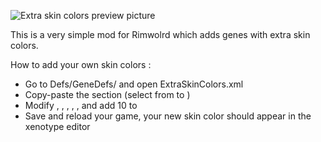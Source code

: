 ![Extra skin colors preview picture](blob/master/About/Preview.png)

This is a very simple mod for Rimwolrd which adds genes with extra skin colors.



How to add your own skin colors :

* Go to Defs/GeneDefs/ and open ExtraSkinColors.xml
* Copy-paste the <GeneDef> section (select from <GeneDef> to </GeneDef>)
* Modify <defName>, <label>, <labelShortAdj>, <description>, <skinColorOverride>, and add 10 to <displayOrderInCategory>
* Save and reload your game, your new skin color should appear in the xenotype editor
